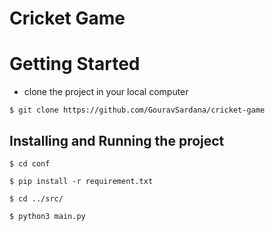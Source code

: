 # Cricket Game
# Getting Started


* clone the project in your local computer
```
$ git clone https://github.com/GouravSardana/cricket-game
```




## Installing and Running the project

```
$ cd conf
```
```
$ pip install -r requirement.txt
```

```
$ cd ../src/
```

```
$ python3 main.py
```


